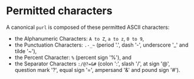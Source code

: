 # Permitted characters

A canonical ``purl`` is composed of these permitted ASCII characters:

- the Alphanumeric Characters: ``A to Z``, ``a to z``, ``0 to 9``,
- the Punctuation Characters: ``.-_~`` (period '.',
  dash '-', underscore '_' and tilde '~'),
- the Percent Character: ``%`` (percent sign '%'), and
- the Separator Characters ``:/@?=&#`` (colon ':', slash '/', at sign '@',
  question mark '?', equal sign '=', ampersand '&' and pound sign '#').
